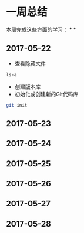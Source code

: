 # 一周总结
本周完成这些方面的学习：
* 
*
## 2017-05-22
* 查看隐藏文件
```bash
ls-a
```
* 创建版本库
* 初始化或创建新的Git代码库
```bash
git init
```
## 2017-05-23
## 2017-05-24
## 2017-05-25
## 2017-05-26
## 2017-05-27
## 2017-05-28

